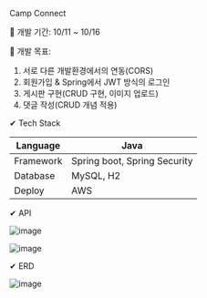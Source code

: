 Camp Connect

📆 개발 기간: 10/11 ~ 10/16

🎯 개발 목표: 

1. 서로 다른 개발환경에서의 연동(CORS) 
2. 회원가입 & Spring에서 JWT 방식의 로그인 
3. 게시판 구현(CRUD 구현, 이미지 업로드) 
4. 댓글 작성(CRUD 개념 적용)

✔ Tech Stack

| Language  | Java                         |
| --------- | ---------------------------- |
| Framework | Spring boot, Spring Security |
| Database  | MySQL, H2                    |
| Deploy    | AWS                          |

✔ API

![image](https://user-images.githubusercontent.com/76515226/137482416-85a2a2a9-3e35-4ba9-a705-1ae68508e113.png)

![image](https://user-images.githubusercontent.com/76515226/137482503-46e59404-3a44-44ba-a576-c8e85e9f6bb6.png)

✔ ERD

![image](https://user-images.githubusercontent.com/76515226/137482671-07892edd-687b-48c8-8e27-eb050952906b.png)

